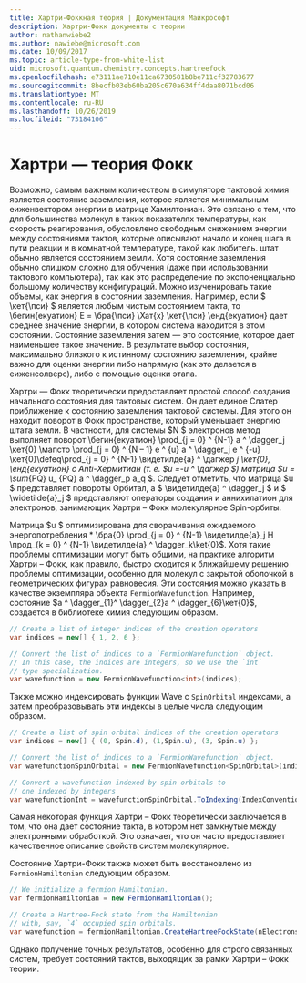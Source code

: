 ```yaml
---
title: Хартри-Фоккная теория | Документация Майкрософт
description: Хартри-Фокк документы с теории
author: nathanwiebe2
ms.author: nawiebe@microsoft.com
ms.date: 10/09/2017
ms.topic: article-type-from-white-list
uid: microsoft.quantum.chemistry.concepts.hartreefock
ms.openlocfilehash: e73111ae710e11ca6730581b8be711cf32783677
ms.sourcegitcommit: 8becfb03eb60ba205c670a634ff4daa8071bcd06
ms.translationtype: MT
ms.contentlocale: ru-RU
ms.lasthandoff: 10/26/2019
ms.locfileid: "73184106"
---
```

# <a name="hartreefock-theory"></a>Хартри — теория Фокк

Возможно, самым важным количеством в симуляторе тактовой химия является состояние заземления, которое является минимальным еиженвектором энергии в матрице Хамилтониан.
Это связано с тем, что для большинства молекул в таких показателях температуры, как скорость реагирования, обусловлено свободным снижением энергии между состояниями тактов, которые описывают начало и конец шага в пути реакции и в комнатной температуре, такой как любитель. штат обычно является состоянием земли.
Хотя состояние заземления обычно слишком сложно для обучения (даже при использовании тактового компьютера), так как это распределение по экспоненциально большому количеству конфигураций.
Можно изученировать такие объемы, как энергия в состоянии заземления.
Например, если $ \кет{\пси} $ является любым чистым состоянием такта, то \бегин{екуатион} E = \бра{\пси} \Хат{х} \кет{\пси} \енд{екуатион} дает среднее значение энергии, в котором система находится в этом состоянии.
Состояние заземления затем — это состояние, которое дает наименьшее такое значение. В результате выбор состояния, максимально близкого к истинному состоянию заземления, крайне важно для оценки энергии либо напрямую (как это делается в еиженсолверс), либо с помощью оценки этапа.

Хартри — Фокк теоретически предоставляет простой способ создания начального состояния для тактовых систем. Он дает единое Слатер приближение к состоянию заземления тактовой системы. Для этого он находит поворот в Фокк пространстве, который уменьшает энергию штата земли. В частности, для системы $N $ электронов метод выполняет поворот \бегин{екуатион} \prod_{j = 0} ^ {N-1} a ^ \dagger_j \кет{0} \мапсто \prod_{j = 0} ^ {N – 1} e ^ {u} a ^ \dagger_j e ^ {-u} \кет{0}\defeq\prod_{j = 0} ^ {N-1} \видетилде{а} ^ \дагжер _j \кет{0}, \енд{екуатион} с Anti-Хермитиан (т. е. $u =-u ^ \дагжер $) матрица $u = \sum_{PQ} u_ {PQ} a ^ \dagger_p a_q $. Следует отметить, что матрица $u $ представляет повороты Орбитал, а $ \видетилде{а} ^ \dagger_j $ и $ \widetilde{a}_j $ представляют операторы создания и аннихилатион для электронов, занимающих Хартри – Фокк молекулярное Spin-орбиты.


Матрица $u $ оптимизирована для сворачивания ожидаемого энергопотребления * \бра{0} \prod_{j = 0} ^ {N-1} \видетилде{а}\_j H \прод\_{k = 0} ^ {N-1} \видетилде{а} ^ \dagger_k\ket{0}$. Хотя такие проблемы оптимизации могут быть общими, на практике алгоритм Хартри – Фокк, как правило, быстро сходится к ближайшему решению проблемы оптимизации, особенно для молекул с закрытой оболочкой в геометрических фигурах равновесия. Эти состояния можно указать в качестве экземпляра объекта `FermionWavefunction`. Например, состояние $a ^ \dagger_{1}^ \dagger_{2}a ^ \dagger_{6}\кет{0}$, создается в библиотеке химия следующим образом.
```csharp
// Create a list of integer indices of the creation operators
var indices = new[] { 1, 2, 6 };

// Convert the list of indices to a `FermionWavefunction` object.
// In this case, the indices are integers, so we use the `int`
// type specialization.
var wavefunction = new FermionWavefunction<int>(indices);
```
Также можно индексировать функции Wave с `SpinOrbital` индексами, а затем преобразовывать эти индексы в целые числа следующим образом.
```csharp
// Create a list of spin orbital indices of the creation operators
var indices = new[] { (0, Spin.d), (1,Spin.u), (3, Spin.u) };

// Convert the list of indices to a `FermionWavefunction` object.
var wavefunctionSpinOrbital = new FermionWavefunction<SpinOrbital>(indices.ToSpinOrbitals());

// Convert a wavefunction indexed by spin orbitals to
// one indexed by integers
var wavefunctionInt = wavefunctionSpinOrbital.ToIndexing(IndexConvention.UpDown);
```

Самая некоторая функция Хартри – Фокк теоретически заключается в том, что она дает состояние такта, в котором нет замкнутые между электронными обработкой.
Это означает, что он часто предоставляет качественное описание свойств систем молекулярное. 

Состояние Хартри-Фокк также может быть восстановлено из `FermionHamiltonian` следующим образом.
```csharp
// We initialize a fermion Hamiltonian.
var fermionHamiltonian = new FermionHamiltonian();

// Create a Hartree-Fock state from the Hamiltonian 
// with, say, `4` occupied spin orbitals.
var wavefunction = fermionHamiltonian.CreateHartreeFockState(nElectrons: 4);
```

Однако получение точных результатов, особенно для строго связанных систем, требует состояний тактов, выходящих за рамки Хартри – Фокк теории.